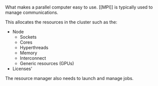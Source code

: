 What makes a parallel computer easy to use. [[MPI]] is typically used to manage communications.

This allocates the resources in the cluster such as the:
- Node
	- Sockets
	- Cores
	- Hyperthreads
	- Memory
	- Interconnect
	- Generic resources (GPUs)
- Licenses’

The resource manager also needs to launch and manage jobs.